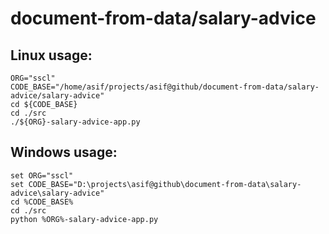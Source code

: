 # document-from-data/salary-advice

## Linux usage:
```
ORG="sscl"
CODE_BASE="/home/asif/projects/asif@github/document-from-data/salary-advice/salary-advice"
cd ${CODE_BASE}
cd ./src
./${ORG}-salary-advice-app.py
```

## Windows usage:
```
set ORG="sscl"
set CODE_BASE="D:\projects\asif@github\document-from-data\salary-advice\salary-advice"
cd %CODE_BASE%
cd ./src
python %ORG%-salary-advice-app.py
```
